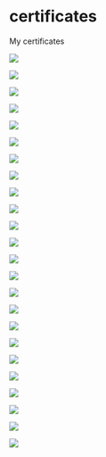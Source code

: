 # certificates
My certificates

![](./Certificates/Coding%20interview.png)

![](./Certificates/Docer.png)

![](./Certificates/Docker%20-%20CD.png)

![](./Certificates/GCP.png)

![](./Certificates/Golang.png)

![](./Certificates/Pro%20Go.png)

![](./Certificates/GraphQL.png)

![](./Certificates/Java%20-%20Concurrency.png)

![](./Certificates/Java%20-%20DS.png)

![](./Certificates/Java%20-%20Gradle.png)

![](./Certificates/Java%20-%20JDBC.png)

![](./Certificates/Java%20-%20JMM.png)

![](./Certificates/Java%20-%20JSON.png)

![](./Certificates/Java%20-%20JUnit%205.png)

![](./Certificates/Java%20-%20Microservices.png)

![](./Certificates/Java%20-%20recursion.png)

![](./Certificates/OCP.png)

![](./Certificates/React+Spring.png)

![](./Certificates/Scala.png)

![](./Certificates/Spring.png)

![](./Certificates/Spring%20-%20TDD.png)

![](./Certificates/Spring%20Boot.png)

![](./Certificates/Spring%20Cloud.png)

![](./Certificates/Statistics.png)